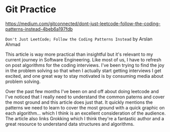# Git Practice
https://medium.com/gitconnected/dont-just-leetcode-follow-the-coding-patterns-instead-4beb6a197fdb

`Don't Just LeetCode; Follow the Coding Patterns Instead` by Arslan Ahmad

This article is way more practical than insightful but it's relevant to my current journey in Software Engineering. Like most of us, I have to refresh on post algorithms for the coding interviews. I've been trying to find the joy in the problem solving so that when I actually start getting interviews I get excited, and one great way to stay motivated is by consuming media about problem solving.

Over the past few months I've been on and off about doing leetcode and I've noticed that I really need to understand the common paterns and cover the most ground and this article does just that. It quickly mentions the patterns we need to learn to cover the most ground with a quick graphic on each algorithm... which I think is an excellent consideration of the audience. The article also links Grokking which I think they're a fantastic author and a great resource to understand data structures and algorithms.
